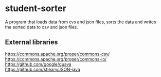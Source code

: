 # student-sorter

A program that loads data from cvs and json files, sorts the data and writes the sorted data to csv and json files. <br>


## External libraries
https://commons.apache.org/proper/commons-csv/ <br>
https://commons.apache.org/proper/commons-io/ <br>
https://github.com/google/guava  <br>
https://github.com/stleary/JSON-java <br> 
